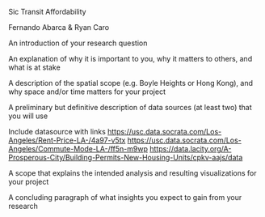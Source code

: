 Sic Transit Affordability

Fernando Abarca & Ryan Caro

An introduction of your research question

An explanation of why it is important to you, why it matters to others, and what is at stake

A description of the spatial scope (e.g. Boyle Heights or Hong Kong), and why space and/or time matters for your project

A preliminary but definitive description of data sources (at least two) that you will use

Include datasource with links
https://usc.data.socrata.com/Los-Angeles/Rent-Price-LA-/4a97-v5tx
https://usc.data.socrata.com/Los-Angeles/Commute-Mode-LA-/ff5n-m9wp
https://data.lacity.org/A-Prosperous-City/Building-Permits-New-Housing-Units/cpkv-aajs/data

A scope that explains the intended analysis and resulting visualizations for your project

A concluding paragraph of what insights you expect to gain from your research
